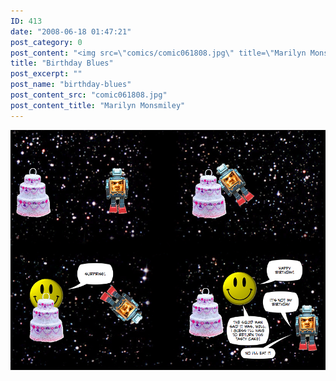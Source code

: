 ```yaml
---
ID: 413
date: "2008-06-18 01:47:21"
post_category: 0
post_content: "<img src=\"comics/comic061808.jpg\" title=\"Marilyn Monsmiley\" />"
title: "Birthday Blues"
post_excerpt: ""
post_name: "birthday-blues"
post_content_src: "comic061808.jpg"
post_content_title: "Marilyn Monsmiley"
---
```



[![Marilyn Monsmiley](/comics-hi-res/comic061808.jpg)](/comics-hi-res/comic061808.jpg)
